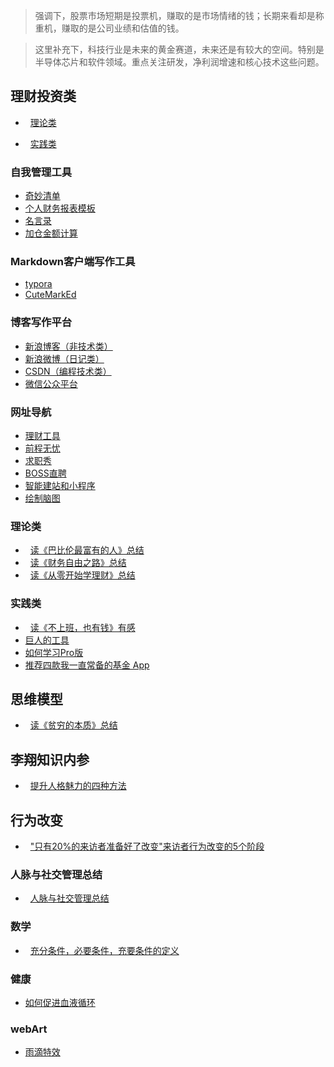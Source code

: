 > 强调下，股票市场短期是投票机，赚取的是市场情绪的钱；长期来看却是称重机，赚取的是公司业绩和估值的钱。

> 这里补充下，科技行业是未来的黄金赛道，未来还是有较大的空间。特别是半导体芯片和软件领域。重点关注研发，净利润增速和核心技术这些问题。



## 理财投资类
- &nbsp;&nbsp;[理论类](#theory)

- &nbsp;&nbsp;[实践类](#practise)  


### 自我管理工具
- <a href="https://www.wunderlist.com" target="_blank">奇妙清单</a>  
- [个人财务报表模板](2019/financial-statements.md)  
- [名言录](2019/Memorable-Quotes.md)  
- [加仓金额计算](2020/calculation.html)  


### Markdown客户端写作工具
- <a href="https://www.typora.io/" target="_blank">typora</a>  
- <a href="https://github.com/cloose/CuteMarkEd" target="_blank">CuteMarkEd</a>  

### 博客写作平台  
- <a href="http://blog.sina.com.cn/" target="_blank">新浪博客（非技术类）</a>  
- <a href="https://weibo.com/" target="_blank">新浪微博（日记类）</a>  
- <a href="https://blog.csdn.net/ftm_csdn" target="_blank">CSDN（编程技术类）</a>  
- <a href="https://mp.weixin.qq.com/" target="_blank">微信公众平台</a> 

### 网址导航  
- [理财工具](2019/web-guide.md)  
- <a href="https://www.51job.com/" target="_blank">前程无忧</a>  
- <a href="http://www.jobshow.cn/" target="_blank">求职秀</a>  
- <a href="https://www.zhipin.com/suzhou/" target="_blank">BOSS直聘</a>  
- <a href="https://aipage.bce.baidu.com/" target="_blank">智能建站和小程序</a>  
- <a href="http://naotu.baidu.com/home" target="_blank">绘制脑图</a>  




### <span id="theory">理论类</span>  
- &nbsp;&nbsp;[读《巴比伦最富有的人》总结](2018/babylon.md)  
- &nbsp;&nbsp;[读《财务自由之路》总结](2018/financial-freedom.md)  
- &nbsp;&nbsp;[读《从零开始学理财》总结](2018/learn-financial.md)  


### <span id="practise">实践类</span>  
- &nbsp;&nbsp;[读《不上班，也有钱》有感](2018/donotjob-money.md)  
- [巨人的工具](2019/Goliath's-tool.md)  
- [如何学习Pro版](2019/howtolearn-pro.md)  
- <a href="http://yetanmoney.com/invest-app/" target="_blank">推荐四款我一直常备的基金 App</a>  


## 思维模型   

- &nbsp;&nbsp;[读《贫穷的本质》总结](2018/poor-people.md)


## 李翔知识内参  

- &nbsp;&nbsp;[提升人格魅力的四种方法](2018/improve-charm.md)

## 行为改变

- &nbsp;&nbsp;["只有20%的来访者准备好了改变"来访者行为改变的5个阶段](2019/behavior-change.md)


### 人脉与社交管理总结  

- &nbsp;&nbsp;[人脉与社交管理总结](2019/connections.md)

### 数学

- &nbsp;&nbsp;[充分条件，必要条件，充要条件的定义](2019/sufficient-condition.md)

### 健康
- <a href="https://zh.wikihow.com/%E4%BF%83%E8%BF%9B%E8%A1%80%E6%B6%B2%E5%BE%AA%E7%8E%AF" target="_blank">如何促进血液循环</a>  

### webArt
- [雨滴特效](webArt/canvasrain/index.html)
<!--
https://www.jncddc.com/

https://jingyan.baidu.com/article/e5c39bf57b19a739d76033ed.html
-->
